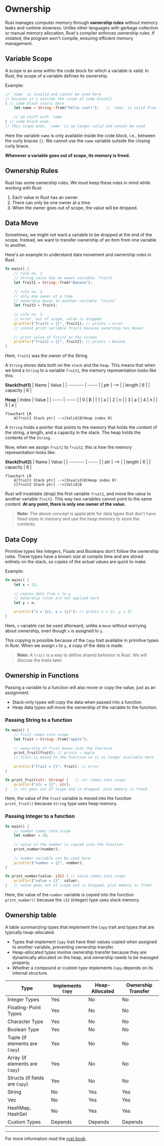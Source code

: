 # Ownership

Rust manages computer memory through **ownership rules** without memory leaks and runtime slowness. Unlike other languages with garbage collection or manual memory allocation, Rust's compiler enforces ownership rules. If violated, the program won't compile, ensuring efficient memory management.

## Variable Scope

A scope is an area within the code block for which a variable is valid. In Rust, the scope of a variable defines its ownership.

Example:
```rust
// `name` is invalid and cannot be used here 
// because it's outside the scope of code block{}
{ // code block starts here
    let name = String::from("hello rust!");   // `name` is valid from this point forward
    
    // do stuff with `name`
} // code block ends
// this scope ends, `name` is no longer valid and cannot be used
```

Here the variable `name` is only available inside the code block, i.e., between the curly braces `{}`. We cannot use the `name` variable outside the closing curly brace.

**Whenever a variable goes out of scope, its memory is freed.**

## Ownership Rules

Rust has some ownership rules. We must keep these rules in mind while working with Rust:

1. Each value in Rust has an owner.
2. There can only be one owner at a time.
3. When the owner goes out of scope, the value will be dropped.

## Data Move

Sometimes, we might not want a variable to be dropped at the end of the scope. Instead, we want to transfer ownership of an item from one variable to another.

Here's an example to understand data movement and ownership rules in Rust.
```rust
fn main() {
    // rule no. 1 
    // String value has an owner variable `fruit1`
    let fruit1 = String::from("Banana");
    
    // rule no. 2
    // only one owner at a time
    // ownership moves to another variable `fruit2`
    let fruit2 = fruit1;
    
    // rule no. 3
    // error, out of scope, value is dropped
    println!("fruit1 = {}", fruit1); // prints → error
    // cannot print variable fruit1 because ownership has moved
    
    // print value of fruit2 on the screen
    println!("fruit2 = {}", fruit2); // prints → Banana
}
```

Here, `fruit1` was the owner of the String.

A `String` stores data both on the `stack` and the `heap`. This means that when we bind a `String` to a variable `fruit1`, the memory representation looks like this:

**Stack(fruit1)**
| Name     | Value |
| -------- | ----- |
| ptr      | -->   |
| length   | 6     |
| capacity | 6     |

**Heap**
| Index | Value |
| ----- | ----- |
| 0     | B     |
| 1     | a     |
| 2     | n     |
| 3     | a     |
| 4     | n     |
| 5     | a     |


```mermaid
flowchart LR
    A[fruit1 Stack ptr] -->|Valid|B(Heap index 0)
```

A `String` holds a pointer that points to the memory that holds the content of the string, a length, and a capacity in the stack. The heap holds the contents of the `String`.

Now, when we assign `fruit1` to `fruit2`, this is how the memory representation looks like:

**Stack(fruit2)**
| Name     | Value |
| -------- | ----- |
| ptr      | -->   |
| length   | 6     |
| capacity | 6     |

```mermaid
flowchart LR
    A[fruit1 Stack ptr] -->|Invalid|B(Heap index 0)
    C[fruit2 Stack ptr] -->|Valid|B
```

Rust will invalidate (drop) the first variable `fruit1`, and move the value to another variable `fruit2`. This way two variables cannot point to the same content. **At any point, there is only one owner of the value.**

> **Note:** The above concept is applicable for data types that don't have fixed sizes in memory and use the heap memory to store the contents.

## Data Copy

Primitive types like Integers, Floats and Booleans don't follow the ownership rules. These types have a known size at compile time and are stored entirely on the stack, so copies of the actual values are quick to make.

Example:
```rust
fn main() {
    let x = 11;
    
    // copies data from x to y
    // ownership rules are not applied here 
    let y = x;

    println!("x = {x}, y = {y}"); // prints x = 11, y = 11
}
```

Here, `x` variable can be used afterward, unlike a `move` without worrying about ownership, even though `x` is assigned to `y`.

This copying is possible because of the `Copy` trait available in primitive types in Rust. When we assign `x` to `y`, a copy of the data is made.

> **Note:** A `trait` is a way to define shared behavior in Rust. We will discuss the traits later.


## Ownership in Functions

Passing a variable to a function will also move or copy the value, just as an assignment. 
- Stack-only types will copy the data when passed into a function.
- Heap data types will move the ownership of the variable to the function.

### Passing String to a function
```rust
fn main() {
    // fruit comes into scope
    let fruit = String::from("apple");
    
    // ownership of fruit moves into the function
    print_fruit(fruit); // prints → apple
    // fruit is moved to the function so is no longer available here
    
    println!("fruit = {}", fruit); // error
}

fn print_fruit(str: String) {   // str comes into scope
    println!("str = {}", str);
}   // str goes out of scope and is dropped, plus memory is freed
```

Here, the value of the `fruit` variable is moved into the function `print_fruit()` because `String` type uses heap memory.

### Passing Integer to a function
```rust
fn main() {
    // number comes into scope
    let number = 10;
    
    // value of the number is copied into the function
    print_number(number);
    
    // number variable can be used here
    println!("number = {}", number);
}

fn print_number(value: i32) { // value comes into scope
    println!("value = {}", value);
}   // value goes out of scope and is dropped, plus memory is freed
```

Here, the value of the `number` variable is copied into the function `print_number()` because the `i32` (integer) type uses stack memory.

## Ownership table

A table summarizing types that implement the `Copy` trait and types that are typically heap-allocated.

- Types that implement `Copy` trait have their values copied when assigned to another variable, preventing ownership transfer.
- Heap-allocated types involve ownership transfer because they are dynamically allocated on the heap, and ownership needs to be managed properly.
- Whether a compound or custom type implements `Copy` depends on its internal structure.


| Type                           | Implements `Copy` | Heap-Allocated | Ownership Transfer |
| ------------------------------ | ----------------- | -------------- | ------------------ |
| Integer Types                  | Yes               | No             | No                 |
| Floating-Point Types           | Yes               | No             | No                 |
| Character Type                 | Yes               | No             | No                 |
| Boolean Type                   | Yes               | No             | No                 |
| Tuple (if elements are `Copy`) | Yes               | No             | No                 |
| Array (if elements are `Copy`) | Yes               | No             | No                 |
| Structs (if fields are `Copy`) | Yes               | No             | No                 |
| String                         | No                | Yes            | Yes                |
| Vec                            | No                | Yes            | Yes                |
| HashMap, HashSet               | No                | Yes            | Yes                |
| Custom Types                   | Depends           | Depends        | Depends            |

---

For more information read the [rust book](https://doc.rust-lang.org/book/ch04-01-what-is-ownership.html).